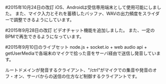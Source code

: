 #2015年10月24日の改訂
iOS、Androidは受信専用端末として使用可能にしました。
また、マイク入力とそれを蓄積したバッファ、WAVの出力頻度をスライダーで調整できるようにしています。

#2015年9月28日の改訂
ビデオチャット機能を追加しました。
また、一定のBPMで再生できるようになっています。

#2015年9月10日のライブセット
node.js + socket.io + web audio api + getUserMediaで各端末のマイクで拾った音をサーバ経由で送信し発音しています。

ルートドメインが発音するクライアント、"/ctrl"がマイクでの集音や発音のオフ・オン、サーバからの送信の仕方など制御するクライアントです。

